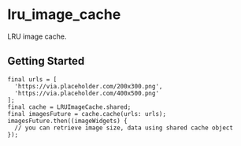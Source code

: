 # lru_image_cache

LRU image cache.

## Getting Started

```
final urls = [
  'https://via.placeholder.com/200x300.png',
  'https://via.placeholder.com/400x500.png'
];
final cache = LRUImageCache.shared;
final imagesFuture = cache.cache(urls: urls);
imagesFuture.then((imageWidgets) {
  // you can retrieve image size, data using shared cache object
});
```